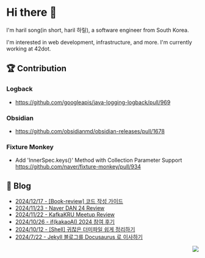 

# Hi there 👋

I'm haril song(in short, haril 하릴), a software engineer from South Korea.

I'm interested in web development, infrastructure, and more.
I'm currently working at 42dot.

## 🏆 Contribution

### Logback

- https://github.com/googleapis/java-logging-logback/pull/969

### Obsidian

- https://github.com/obsidianmd/obsidian-releases/pull/1678

### Fixture Monkey

- Add 'InnerSpec.keys()' Method with Collection Parameter Support https://github.com/naver/fixture-monkey/pull/934

## 📄 Blog <br>
- [2024/12/17 - [Book-review] 코드 작성 가이드](https://haril.dev/blog/2024/12/17/code-convention-guide-book-review) <br>
- [2024/11/23 - Naver DAN 24 Review](https://haril.dev/blog/2024/11/23/Naver-DAN-24-Review) <br>
- [2024/11/22 - KafkaKRU Meetup Review](https://haril.dev/blog/2024/11/22/kafkakru-meetup-review) <br>
- [2024/10/26 - if(kakaoAI) 2024 참여 후기](https://haril.dev/blog/2024/10/26/if-kakaoai-2024-report) <br>
- [2024/10/12 - [Shell] 귀찮은 더미파일 쉽게 정리하기](https://haril.dev/blog/2024/10/11/Easy-organizing-of-annoying-dummy-files) <br>
- [2024/7/22 - Jekyll 블로그를 Docusaurus 로 이사하기](https://haril.dev/blog/2024/07/22/Blog-Migration-to-Docusaurus-from-Jekyll) <br>

<!-- 조회수 -->
<p align="right">
  <a href="https://hits.seeyoufarm.com"><img src="https://hits.seeyoufarm.com/api/count/incr/badge.svg?url=https%3A%2F%2Fgithub.com%2Fsongkg7&count_bg=%238D7BF5&title_bg=%23252323&icon=github.svg&icon_color=%23FFFDFD&title=hits&edge_flat=false"/></a>
</p>
